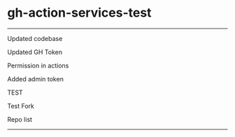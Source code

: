 # gh-action-services-test

---

Updated codebase

Updated GH Token

Permission in actions

Added admin token


TEST

Test Fork

Repo list

---




